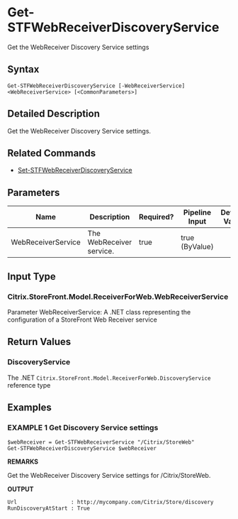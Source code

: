 ﻿# Get-STFWebReceiverDiscoveryService

Get the WebReceiver Discovery Service settings

## Syntax

```
Get-STFWebReceiverDiscoveryService [-WebReceiverService] <WebReceiverService> [<CommonParameters>]
```

## Detailed Description

Get the WebReceiver Discovery Service settings.

## Related Commands

* [Set-STFWebReceiverDiscoveryService](./Set-STFWebReceiverDiscoveryService)

## Parameters

| Name   | Description | Required? | Pipeline Input | Default Value |
| --- | --- | --- | --- | --- |
|WebReceiverService|The WebReceiver service.|true|true (ByValue)| |

## Input Type

### Citrix.StoreFront.Model.ReceiverForWeb.WebReceiverService

Parameter WebReceiverService: A .NET class representing the configuration of a StoreFront Web Receiver service

## Return Values

### DiscoveryService

The .NET `Citrix.StoreFront.Model.ReceiverForWeb.DiscoveryService` reference type

## Examples

### EXAMPLE 1 Get Discovery Service settings

```
$webReceiver = Get-STFWebReceiverService "/Citrix/StoreWeb"
Get-STFWebReceiverDiscoveryService $webReceiver
```

**REMARKS**

Get the WebReceiver Discovery Service settings for /Citrix/StoreWeb.

**OUTPUT**

```
Url                 : http://mycompany.com/Citrix/Store/discovery
RunDiscoveryAtStart : True
```
